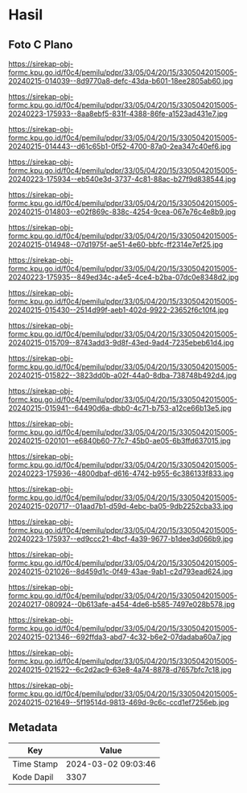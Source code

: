 # Hasil

## Foto C Plano

https://sirekap-obj-formc.kpu.go.id/f0c4/pemilu/pdpr/33/05/04/20/15/3305042015005-20240215-014039--8d9770a8-defc-43da-b601-18ee2805ab60.jpg

https://sirekap-obj-formc.kpu.go.id/f0c4/pemilu/pdpr/33/05/04/20/15/3305042015005-20240223-175933--8aa8ebf5-831f-4388-86fe-a1523ad431e7.jpg

https://sirekap-obj-formc.kpu.go.id/f0c4/pemilu/pdpr/33/05/04/20/15/3305042015005-20240215-014443--d61c65b1-0f52-4700-87a0-2ea347c40ef6.jpg

https://sirekap-obj-formc.kpu.go.id/f0c4/pemilu/pdpr/33/05/04/20/15/3305042015005-20240223-175934--eb540e3d-3737-4c81-88ac-b27f9d838544.jpg

https://sirekap-obj-formc.kpu.go.id/f0c4/pemilu/pdpr/33/05/04/20/15/3305042015005-20240215-014803--e02f869c-838c-4254-9cea-067e76c4e8b9.jpg

https://sirekap-obj-formc.kpu.go.id/f0c4/pemilu/pdpr/33/05/04/20/15/3305042015005-20240215-014948--07d1975f-ae51-4e60-bbfc-ff2314e7ef25.jpg

https://sirekap-obj-formc.kpu.go.id/f0c4/pemilu/pdpr/33/05/04/20/15/3305042015005-20240223-175935--849ed34c-a4e5-4ce4-b2ba-07dc0e8348d2.jpg

https://sirekap-obj-formc.kpu.go.id/f0c4/pemilu/pdpr/33/05/04/20/15/3305042015005-20240215-015430--2514d99f-aeb1-402d-9922-23652f6c10f4.jpg

https://sirekap-obj-formc.kpu.go.id/f0c4/pemilu/pdpr/33/05/04/20/15/3305042015005-20240215-015709--8743add3-9d8f-43ed-9ad4-7235ebeb61d4.jpg

https://sirekap-obj-formc.kpu.go.id/f0c4/pemilu/pdpr/33/05/04/20/15/3305042015005-20240215-015822--3823dd0b-a02f-44a0-8dba-738748b492d4.jpg

https://sirekap-obj-formc.kpu.go.id/f0c4/pemilu/pdpr/33/05/04/20/15/3305042015005-20240215-015941--64490d6a-dbb0-4c71-b753-a12ce66b13e5.jpg

https://sirekap-obj-formc.kpu.go.id/f0c4/pemilu/pdpr/33/05/04/20/15/3305042015005-20240215-020101--e6840b60-77c7-45b0-ae05-6b3ffd637015.jpg

https://sirekap-obj-formc.kpu.go.id/f0c4/pemilu/pdpr/33/05/04/20/15/3305042015005-20240223-175936--4800dbaf-d616-4742-b955-6c386133f833.jpg

https://sirekap-obj-formc.kpu.go.id/f0c4/pemilu/pdpr/33/05/04/20/15/3305042015005-20240215-020717--01aad7b1-d59d-4ebc-ba05-9db2252cba33.jpg

https://sirekap-obj-formc.kpu.go.id/f0c4/pemilu/pdpr/33/05/04/20/15/3305042015005-20240223-175937--ed9ccc21-4bcf-4a39-9677-b1dee3d066b9.jpg

https://sirekap-obj-formc.kpu.go.id/f0c4/pemilu/pdpr/33/05/04/20/15/3305042015005-20240215-021026--8d459d1c-0f49-43ae-9ab1-c2d793ead624.jpg

https://sirekap-obj-formc.kpu.go.id/f0c4/pemilu/pdpr/33/05/04/20/15/3305042015005-20240217-080924--0b613afe-a454-4de6-b585-7497e028b578.jpg

https://sirekap-obj-formc.kpu.go.id/f0c4/pemilu/pdpr/33/05/04/20/15/3305042015005-20240215-021346--692ffda3-abd7-4c32-b6e2-07dadaba60a7.jpg

https://sirekap-obj-formc.kpu.go.id/f0c4/pemilu/pdpr/33/05/04/20/15/3305042015005-20240215-021522--6c2d2ac9-63e8-4a74-8878-d7657bfc7c18.jpg

https://sirekap-obj-formc.kpu.go.id/f0c4/pemilu/pdpr/33/05/04/20/15/3305042015005-20240215-021649--5f19514d-9813-469d-9c6c-ccd1ef7256eb.jpg


## Metadata

| Key        | Value               |
| ---------- | ------------------- |
| Time Stamp | 2024-03-02 09:03:46 |
| Kode Dapil | 3307                |



